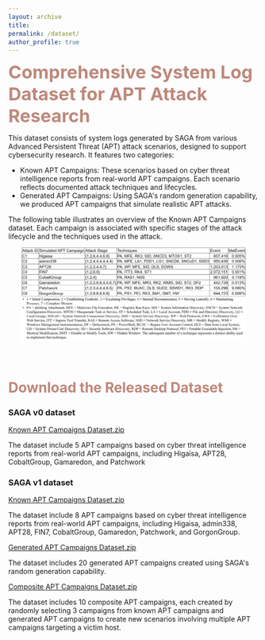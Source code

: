 ```yaml
---
layout: archive
title: 
permalink: /dataset/
author_profile: true
---
```

<span style="color:#be887b;font-weight:700;font-size:36px"> Comprehensive System Log Dataset for APT Attack Research </span>
<p>This dataset consists of system logs generated by SAGA from various Advanced Persistent Threat (APT) attack scenarios, designed to support cybersecurity research. It features two categories:</p>
<ul>
  <li> Known APT Campaigns: These scenarios based on cyber threat intelligence reports from real-world APT campaigns. Each scenario reflects documented attack techniques and lifecycles.</li>
  <li> Generated APT Campaigns: Using SAGA's random generation capability, we produced APT campaigns that simulate realistic APT attacks.</li>
</ul>
<p>The following table illustrates an overview of the Known APT Campaigns dataset. Each campaign is associated with specific stages of the attack lifecycle and the techniques used in the attack.</p>

<div align="center">
    <img src="/images/statistics.jpg" width="90%" height="90%">
</div>
<br><br>
<h1 style= "color:#be887b">Download the Released Dataset</h1>
<h3> SAGA v0 dataset </h3>
<a href="https://drive.google.com/file/d/1XdlHEUJ0rvHFf3HfY1VYYkhLsMU6wg_A/view?usp=sharing" target="_blank">Known APT Campaigns Dataset.zip</a>
<p>The dataset include 5 APT campaigns based on cyber threat intelligence reports from real-world APT campaigns, including Higaisa, APT28, CobaltGroup, Gamaredon, and Patchwork</p>
<h3> SAGA v1 dataset </h3>
<a href="https://drive.google.com/file/d/1LgCIlkkRZrLwlny3_od-D8E2jmkQ2jVy/view?usp=drive_link" target="_blank">Known APT Campaigns Dataset.zip</a>
<p>The dataset include 8 APT campaigns based on cyber threat intelligence reports from real-world APT campaigns, including Higaisa, admin338, APT28, FIN7, CobaltGroup, Gamaredon, Patchwork, and GorgonGroup.</p>
<a href="https://drive.google.com/file/d/1e-8s4-DIM0FpRIJTqAaWC7uXUshr3WTu/view?usp=drive_link" target="_blank">Generated APT Campaigns Dataset.zip</a>
<p>The dataset includes 20 generated APT campaigns created using SAGA's random generation capability.</p>
<a href="https://drive.google.com/file/d/16vbSaAyXvrnBM7tVrTe6E52m1JwRy_m2/view?usp=drive_link" target="_blank">Composite APT Campaigns Dataset.zip</a>
<p>The dataset includes 10 composite APT campaigns, each created by randomly selecting 3 campaigns from known APT campaigns and generated APT campaigns to create new scenarios involving multiple APT campaigns targeting a victim host.</p>
